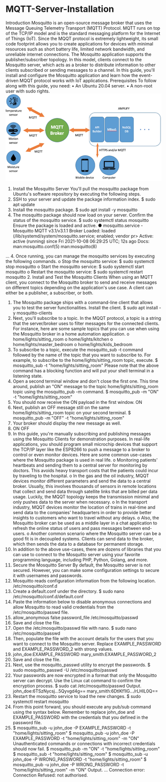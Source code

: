 # MQTT-Server-Installation
Introduction
Mosquitto is an open-source message broker that uses the Message Queuing Telemetry Transport (MQTT) Protocol. MQTT runs on top of the TCP/IP model and is the standard messaging platform for the Internet of Things (IoT).
Since the MQQT protocol is extremely lightweight, its small code footprint allows you to create applications for devices with minimal resources such as short battery life, limited network bandwidth, and unreliable internet connections.
The Mosquitto application supports the publisher/subscriber topology. In this model, clients connect to the Mosquitto server, which acts as a broker to distribute information to other clients subscribed or sending messages to a channel.
In this guide, you'll install and configure the Mosquitto application and learn how the event-driven MQQT protocol works with IoT applications.
Prerequisites
To follow along with this guide, you need:
•	An Ubuntu 20.04 server.
•	A non-root user with sudo rights.
<img src="./images/MQTT.jpg" width=100% height=40%>
1. Install the Mosquitto Server
You'll pull the mosquitto package from Ubuntu's software repository by executing the following steps.
1.	SSH to your server and update the package information index.
 $ sudo apt update 
2.	Install the mosquitto package.
 $ sudo apt install -y mosquitto
3.	The mosquitto package should now load on your server. Confirm the status of the mosquitto service.
 $ sudo systemctl status mosquitto
Ensure the package is loaded and active.
 ● mosquitto.service - Mosquitto MQTT v3.1/v3.1.1 Broker
      Loaded: loaded (/lib/systemd/system/mosquitto.service; enabled; vendor pr>
      Active: active (running) since Fri 2021-10-08 06:29:25 UTC; 12s ago
        Docs: man:mosquitto.conf(5)
              man:mosquitto(8)

 ...
4.	Once running, you can manage the mosquitto services by executing the following commands.
o	Stop the mosquitto service:
  $ sudo systemctl stop mosquitto
o	Start the mosquitto service:
  $ sudo systemctl start mosquitto
o	Restart the mosquitto service:
  $ sudo systemctl restart mosquitto
2. Install and Test the Mosquitto Clients
When using an MQTT client, you connect to the Mosquitto broker to send and receive messages on different topics depending on the application's use case. A client can either be a publisher, a subscriber, or both.
1.	The Mosquitto package ships with a command-line client that allows you to test the server functionalities. Install the client.
 $ sudo apt install -y mosquitto-clients
2.	Next, you'll subscribe to a topic. In the MQQT protocol, a topic is a string that the server/broker uses to filter messages for the connected clients. For instance, here are some sample topics that you can use when using the Mosquitto broker in a home automation application.
o	home/lights/sitting_room
o	home/lights/kitchen
o	home/lights/master_bedroom
o	home/lights/kids_bedroom
3.	To subscribe to a topic, execute the mosquitto_sub -t command followed by the name of the topic that you want to subscribe to. For example, to subscribe to the home/lights/sitting_room topic, execute.
 $ mosquitto_sub -t "home/lights/sitting_room"
Please note that the above command has a blocking function and will put your shell terminal in a listening state.
4.	Open a second terminal window and don't close the first one. This time around, publish an "ON" message to the topic home/lights/sitting_room topic using the mosquitto_pub -m command.
 $ mosquitto_pub -m "ON" -t "home/lights/sitting_room"
5.	You should now receive the ON payload in the first window.
 ON
6.	Next, publish an OFF message still on the same home/lights/sitting_room topic on your second terminal.
 $ mosquitto_pub -m "OFF" -t "home/lights/sitting_room"
7.	Your broker should display the new message as well.
8.	 ON
 OFF
9.	In this guide, you're manually subscribing and publishing messages using the Mosquitto Clients for demonstration purposes. In real-life applications, you should program small microchip devices that support the TCP/IP layer like the ESP8266 to push a message to a broker to control or even monitor devices. Here are some common use-cases where the Mosquitto package is used in real life.
o	Monitoring patients' heartbeats and sending them to a central server for monitoring by doctors. This avoids heavy transport costs that the patients could incur by traveling to the hospital.
o	In the gas and the oil industry, MQQT devices monitor different parameters and send the data to a central broker. Usually, this involves thousands of sensors in remote locations that collect and send data through satellite links that are billed per data usage. Luckily, the MQQT topology keeps the transmission minimal and only pushes data to the server when necessary.
o	In the transport industry, MQQT devices monitor the location of trains in real-time and send data to the companies' headquarters in order to provide better insights to customers who want to travel without any delays.
o	Also, the Mosquitto broker can be used as a middle layer in a chat application to refresh the online status of users and pass messages between end-users.
o	Another common scenario where the Mosquitto server can be a good fit is in decoupled systems. Clients can send data to the broker, which then sends the data to a database for permanent storage.
10.	In addition to the above use-cases, there are dozens of libraries that you can use to connect to the Mosquitto server using your favorite programming language, including PHP, Python, Golang, and more.
3. Secure the Mosquitto Server
By default, the Mosquitto server is not secured. However, you can make some configuration settings to secure it with usernames and passwords.
1.	Mosquitto reads configuration information from the following location.
 /etc/mosquitto/conf.d
2.	Create a default.conf under the directory.
 $ sudo nano /etc/mosquitto/conf.d/default.conf
3.	Paste the information below to disable anonymous connections and allow Mosquitto to read valid credentials from the /etc/mosquitto/passwd file.
4.	 allow_anonymous false
 password_file /etc/mosquitto/passwd
5.	Save and close the file.
6.	Open the /etc/mosquitto/passwd file with nano.
 $ sudo nano /etc/mosquitto/passwd
7.	Then, populate the file with the account details for the users that you want to connect to the Mosquitto server. Replace EXAMPLE_PASSWORD and EXAMPLE_PASSWORD_2 with strong values.
8.	 john_doe:EXAMPLE_PASSWORD
 mary_smith:EXAMPLE_PASSWORD_2
9.	Save and close the file.
10.	Next, use the mosquitto_passwd utility to encrypt the passwords.
 $ sudo mosquitto_passwd -U /etc/mosquitto/passwd
11.	Your passwords are now encrypted in a format that only the Mosquitto server can decrypt. Use the Linux cat command to confirm the encryption process.
 $ sudo cat /etc/mosquitto/passwd
Output.
 john_doe:$6$TSzNycsj...5Qyvgd4g==
 mary_smith:$6$DtlKf1lG.../rLHIL0Q==
12.	Restart the mosquitto service to load the new changes.
$ sudo systemctl restart mosquitto
13.	From this point forward, you should execute any pub/sub command using the syntax below. Remember to replace john_doe and EXAMPLE_PASSWORD with the credentials that you defined in the password file.
14.	$ mosquitto_sub -u john_doe -P EXAMPLE_PASSWORD -t "home/lights/sitting_room"
$ mosquitto_pub -u john_doe -P EXAMPLE_PASSWORD -t "home/lights/sitting_room" -m "ON"
Unauthenticated commands or connections with incorrect credentials should now fail.
$ mosquitto_pub -m "ON" -t "home/lights/sitting_room"
$ mosquitto_sub -t "home/lights/sitting_room"
$ mosquitto_sub -u john_doe -P WRONG_PASSWORD -t "home/lights/sitting_room"
$ mosquitto_pub -u john_doe -P WRONG_PASSWORD -t "home/lights/sitting_room" -m "ON"
Output.
...
Connection error: Connection Refused: not authorised.

